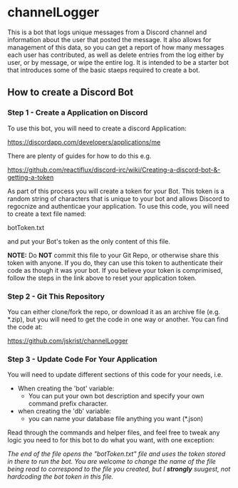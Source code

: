 # channelLogger
This is a bot that logs unique messages from a Discord channel and information about the user that posted the message.  It also allows for management of this data, so you can get a report of how many messages each user has contributed, as well as delete entries from the log either by user, or by message, or wipe the entire log.  It is intended to be a starter bot that introduces some of the basic staeps required to create a bot.

## How to create a Discord Bot

### Step 1 - Create a Application on Discord

To use this bot, you will need to create a discord Application:

https://discordapp.com/developers/applications/me

There are plenty of guides for how to do this e.g.

https://github.com/reactiflux/discord-irc/wiki/Creating-a-discord-bot-&-getting-a-token

As part of this process you will create a token for your Bot.  This token is a random string of characters that is unique to your bot and allows Discord to regocnize and authenticae your application.  To use this code, you will need to create a text file named:

botToken.txt

and put your Bot's token as the only content of this file.

**NOTE:** Do **NOT** commit this file to your Git Repo, or otherwise share this token with anyone.  If you do, they can use this token to authenticate their code as though it was your bot.  If you believe your token is comprimised, follow the steps in the link above to reset your application token.

### Step 2 - Git This Repository

You can either clone/fork the repo, or download it as an archive file (e.g. \*.zip), but you will need to get the code in one way or another.  You can find the code at:

https://github.com/jskrist/channelLogger

### Step 3 - Update Code For Your Application

You will need to update different sections of this code for your needs, i.e.

* When creating the 'bot' variable:
  * You can put your own bot description and specify your own command prefix character.
* when creating the 'db' variable:
  * you can name your database file anything you want (\*.json)

Read through the commands and helper files, and feel free to tweak any logic you need to for this bot to do what you want, with one exception:

_The end of the file opens the "botToken.txt" file and uses the token stored in there to run the bot.  You are welcome to change the name of the file being read to correspond to the file you created, but I **strongly** suugest, not hardcoding the bot token in this file._


